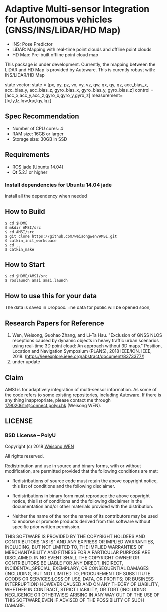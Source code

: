 # Adaptive Multi-sensor Integration for Autonomous vehicles (GNSS/INS/LiDAR/HD Map)

- INS: Pose Predictor
- LiDAR: Mapping with real-time point clouds and offline point clouds 
- HD Map: Pre-built offline point cloud map

This package is under development. Currently, the mapping between the LiDAR and HD Map is provided by Autoware. This is curently robust with: INS/LiDAR/HD Map

state vector: 
state = [px, py, pz, vx, vy, vz, qw, qx, qy, qz, acc_bias_x, acc_bias_y, acc_bias_z, gyro_bias_x, gyro_bias_y, gyro_bias_z]
control = [acc_x,acc_y,acc_z,gyro_x,gyro_y,gyro_z]
measurement=[lx,ly,lz,lqw,lqx,lqy,lqz]


## Spec Recommendation

- Number of CPU cores: 4
- RAM size: 16GB or larger
- Storage size: 30GB in SSD

## Requirements

- ROS jade (Ubuntu 14.04)
- Qt 5.2.1 or higher

### Install dependencies for Ubuntu 14.04 jade

install all the dependency when needed



## How to Build

```
$ cd $HOME
$ mkdir AMSI/src
$ cd AMSI/src
$ git clone https://github.com/weisongwen/AMSI.git
$ catkin_init_workspace
$ cd ..
$ catkin_make
```

## How to Start

```
$ cd $HOME/AMSI/src
$ roslaunch amsi amsi.launch
```

## How to use this for your data

The data is saved in Dropbox. The data for public will be opened soon,


## Research Papers for Reference

1. Wen, Weisong, Guohao Zhang, and Li-Ta Hsu. "Exclusion of GNSS NLOS receptions caused by dynamic objects in heavy traffic urban scenarios using real-time 3D point cloud: An approach without 3D maps." Position, Location and Navigation Symposium (PLANS), 2018 IEEE/ION. IEEE, 2018. (https://ieeexplore.ieee.org/abstract/document/8373377/)
2. under update

## Claim

AMSI is for adaptively integration of multi-sensor information. As some of the code refers to some existing repositories, including [Autoware](https://github.com/CPFL/Autoware). If there is any thing inappropriate, please contact me through 17902061r@connect.polyu.hk (Weisong WEN).


## LICENSE
### BSD License – PolyU

Copyright (c) 2018 [Weisong WEN](https://github.com/weisongwen)

All rights reserved.

Redistribution and use in source and binary forms, with or without modification, are permitted provided that the following conditions are met:

* Redistributions of source code must retain the above copyright notice, this list of conditions and the following disclaimer.

* Redistributions in binary form must reproduce the above copyright notice, this list of conditions and the following disclaimer in the documentation and/or other materials provided with the distribution.

* Neither the name of the <organization> nor the names of its contributors may be used to endorse or promote products derived from this software without specific prior written permission.

THIS SOFTWARE IS PROVIDED BY THE COPYRIGHT HOLDERS AND CONTRIBUTORS "AS IS" AND ANY EXPRESS OR IMPLIED WARRANTIES, INCLUDING, BUT NOT LIMITED TO, THE IMPLIED WARRANTIES OF MERCHANTABILITY AND FITNESS FOR A PARTICULAR PURPOSE ARE DISCLAIMED. IN NO EVENT SHALL THE COPYRIGHT OWNER OR CONTRIBUTORS BE LIABLE FOR ANY DIRECT, INDIRECT, INCIDENTAL,SPECIAL, EXEMPLARY, OR CONSEQUENTIAL DAMAGES (INCLUDING, BUT NOT LIMITED TO, PROCUREMENT OF SUBSTITUTE GOODS OR SERVICES;LOSS OF USE, DATA, OR PROFITS; OR BUSINESS INTERRUPTION) HOWEVER CAUSED AND ON ANY THEORY OF LIABILITY, WHETHER IN CONTRACT, STRICT LIABILITY, OR TORT (INCLUDING NEGLIGENCE OR OTHERWISE) ARISING IN ANY WAY OUT OF THE USE OF THIS SOFTWARE,EVEN IF ADVISED OF THE POSSIBILITY OF SUCH DAMAGE.
